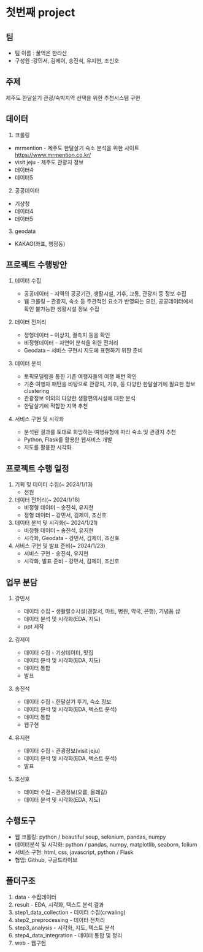 # 첫번째 project

## 팀
- 팀 이름 : 꿀먹은 한라산 <br>
- 구성원 :강민서, 김제이, 송진석, 유지현, 조신호

## 주제
제주도 한달살기 관광/숙박지역 선택을 위한 추천시스템 구현 

## 데이터

1. 크롤링

- mrmention - 제주도 한달살기 숙소 분석을 위한 사이트
    https://www.mrmention.co.kr/
- visit jeju - 제주도 관광지 정보
- 데이터4
- 데이터5

2. 공공데이터

- 기상청
- 데이터4
- 데이터5

3. geodata

- KAKAO(좌표, 행정동)

## 프로젝트 수행방안

1.	데이터 수집
    - 공공데이터 – 지역의 공공기관, 생활시설, 기후, 교통, 관광지 등 정보 수집
    - 웹 크롤링 – 관광지, 숙소 등 주관적인 요소가 반영되는 요인, 공공데이터에서 확인 불가능한 생활시설 정보 수집

2.	데이터 전처리
    - 정형데이터 – 이상치, 결측치 등을 확인
    - 비정형데이터 – 자연어 분석을 위한 전처리
    - Geodata – 서비스 구현시 지도에 표현하기 위한 준비

3.	데이터 분석
    - 토픽모델링을 통한 기존 여행자들의 여행 패턴 확인
    - 기존 여행자 패턴을 바탕으로 관광지, 기후, 등 다양한 한달살기에 필요한 정보 clustering
    - 관광정보 이외의 다양한 생활편의시설에 대한 분석    
    - 한달살기에 적합한 지역 추천

4.	서비스 구현 및 시각화
    - 분석된 결과를 토대로 희망하는 여행유형에 따라 숙소 및 관광지 추천
    - Python, Flask를 활용한 웹서비스 개발
    - 지도를 활용한 시각화

## 프로젝트 수행 일정

1.	기획 및 데이터 수집(~ 2024/1/13)
    - 전원
2.	데이터 전처리(~ 2024/1/18)
    - 비정형 데이터 – 송진석, 유지현
    - 정형 데이터 – 강민서, 김제이, 조신호
3.	데이터 분석 및 시각화(~ 2024/1/21)
    - 비정형 데이터 – 송진석, 유지현
    - 시각화, Geodata - 강민서, 김제이, 조신호
4.	서비스 구현 및 발표 준비(~ 2024/1/23)
    - 서비스 구현 - 송진석, 유지현
    - 시각화, 발표 준비 - 강민서, 김제이, 조신호


## 업무 분담

1. 강민서
    - 데이터 수집 - 생활필수시설(경찰서, 마트, 병원, 약국, 은행), 기념품 샵
    - 데이터 분석 및 시각화(EDA, 지도)
    - ppt 제작

2. 김제이
    - 데이터 수집 - 기상데이터, 맛집
    - 데이터 분석 및 시각화(EDA, 지도)
    - 데이터 통합
    - 발표
3. 송진석
    - 데이터 수집 - 한달살기 후기, 숙소 정보
    - 데이터 분석 및 시각화(EDA, 텍스트 분석)
    - 데이터 통합
    - 웹구현
4. 유지현
    - 데이터 수집 - 관광정보(visit jeju)
    - 데이터 분석 및 시각화(EDA, 텍스트 분석)
    - 발표
5. 조신호
    - 데이터 수집 - 관광정보(오름, 올레길)
    - 데이터 분석 및 시각화(EDA, 지도)


## 수행도구

-	웹 크롤링: python / beautiful soup, selenium, pandas, numpy
-	데이터분석 및 시각화: python / pandas, numpy, matplotlib, seaborn, folium
-	서비스 구현: html, css, javascript, python / Flask
-	협업: Github, 구글드라이브


## 폴더구조
1. data - 수집데이터
2. result - EDA, 시각화, 텍스트 분석 결과
3. step1_data_collection - 데이터 수집(crwaling)
4. step2_preprocessing - 데이터 전처리
5. step3_analysis - 시각화, 지도, 텍스트 분석
6. step4_data_integration - 데이터 통합 및 정리
7. web - 웹구현

